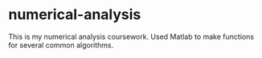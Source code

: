 # numerical-analysis
This is my numerical analysis coursework.
Used Matlab to make functions for several common algorithms.
